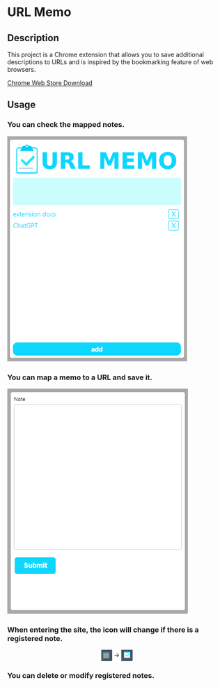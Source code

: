 # URL Memo

## Description
This project is a Chrome extension that allows you to save additional descriptions to URLs and is inspired by the bookmarking feature of web browsers.

[Chrome Web Store Download](https://chromewebstore.google.com/detail/url-memo/dbjfhkpehahlbadeagobigbaklhgdjpg?hl=ko&authuser=0)

## Usage
### You can check the mapped notes.
![alt urlmemo list](/image/urlmemo_list.png)

### You can map a memo to a URL and save it.
![alt urlmemo add](/image/urlmemo_add.png)

### When entering the site, the icon will change if there is a registered note.
<p align="center">
    <img src="/image/urlmemo_yet.png" align="center"/> &rightarrow;
    <img src="/image/urlmemo_check.png" align="center"/>
</p>

### You can delete or modify registered notes.

